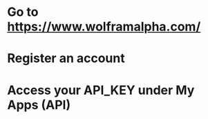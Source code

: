 
# Go to https://www.wolframalpha.com/
# Register an account
# Access your API_KEY under My Apps (API)
